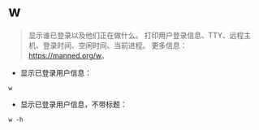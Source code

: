 # w

> 显示谁已登录以及他们正在做什么。
> 打印用户登录信息、TTY、远程主机、登录时间、空闲时间、当前进程。
> 更多信息：<https://manned.org/w>。

- 显示已登录用户信息：

`w`

- 显示已登录用户信息，不带标题：

`w -h`